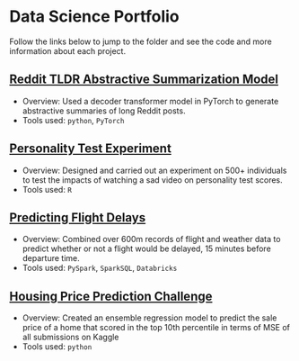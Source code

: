 # Data Science Portfolio

Follow the links below to jump to the folder and see the code and more information about each project.

## [Reddit TLDR Abstractive Summarization Model](https://github.com/trevor-johnson/portfolio/tree/main/projects/reddit_summarization) 

- Overview: Used a decoder transformer model in PyTorch to generate abstractive summaries of long Reddit posts. 
- Tools used: `python`, `PyTorch`

## [Personality Test Experiment](https://github.com/trevor-johnson/portfolio/tree/main/projects/personality_test_experiment)

- Overview: Designed and carried out an experiment on 500+ individuals to test the impacts of watching a sad video on personality test scores. 
- Tools used: `R`

## [Predicting Flight Delays](https://github.com/trevor-johnson/portfolio/tree/main/projects/flight_delay_prediction) 

- Overview: Combined over 600m records of flight and weather data to predict whether or not a flight would be delayed, 15 minutes before departure time. 
- Tools used: `PySpark`, `SparkSQL`, `Databricks`


## [Housing Price Prediction Challenge](https://github.com/trevor-johnson/portfolio/tree/main/projects/house_price_prediction) 

- Overview: Created an ensemble regression model to predict the sale price of a home that scored in the top 10th percentile in terms of MSE of all submissions on Kaggle
- Tools used: `python`
